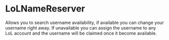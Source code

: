 # LoLNameReserver
Allows you to search username availability, if available you can change your username right away. If unavailable you can assign the username to any LoL account and the username will be claimed once it become available.
